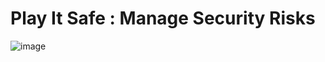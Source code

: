 # Play It Safe : Manage Security Risks
 
![image](https://github.com/roulthegr8/Cybersecurity-Profesional-Certificate/assets/90126847/89b488e2-5b60-458e-8885-ead89ca5f197)
